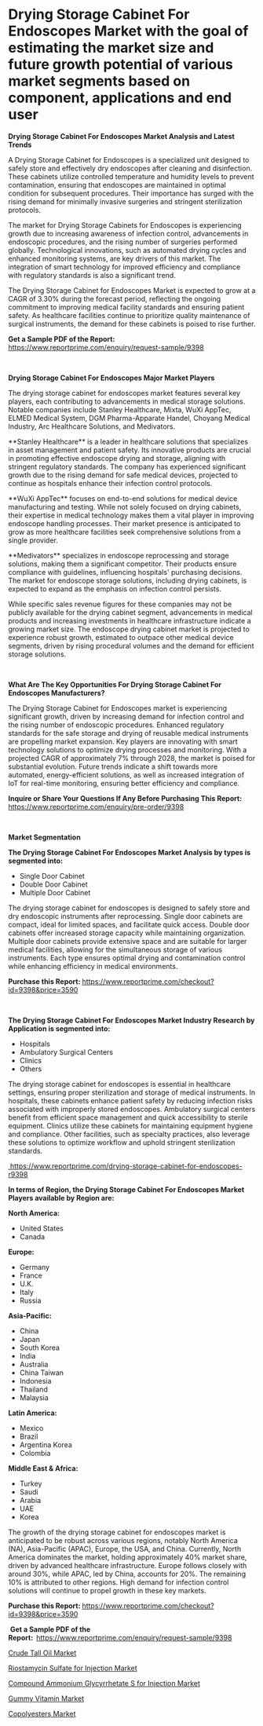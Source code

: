 <p><h1>Drying Storage Cabinet For Endoscopes Market with the goal of estimating the market size and future growth potential of various market segments based on component, applications and end user</h1></p><p><strong>Drying Storage Cabinet For Endoscopes Market Analysis and Latest Trends</strong></p>
<p><p>A Drying Storage Cabinet for Endoscopes is a specialized unit designed to safely store and effectively dry endoscopes after cleaning and disinfection. These cabinets utilize controlled temperature and humidity levels to prevent contamination, ensuring that endoscopes are maintained in optimal condition for subsequent procedures. Their importance has surged with the rising demand for minimally invasive surgeries and stringent sterilization protocols.</p><p>The market for Drying Storage Cabinets for Endoscopes is experiencing growth due to increasing awareness of infection control, advancements in endoscopic procedures, and the rising number of surgeries performed globally. Technological innovations, such as automated drying cycles and enhanced monitoring systems, are key drivers of this market. The integration of smart technology for improved efficiency and compliance with regulatory standards is also a significant trend. </p><p>The Drying Storage Cabinet for Endoscopes Market is expected to grow at a CAGR of 3.30% during the forecast period, reflecting the ongoing commitment to improving medical facility standards and ensuring patient safety. As healthcare facilities continue to prioritize quality maintenance of surgical instruments, the demand for these cabinets is poised to rise further.</p></p>
<p><strong>Get a Sample PDF of the Report:&nbsp;</strong> <a href="https://www.reportprime.com/enquiry/request-sample/9398?utm_campaign=1094&utm_medium=2&utm_source=Github&utm_content=ia&utm_term=28112024&utm_id=drying-storage-cabinet-for-endoscopes">https://www.reportprime.com/enquiry/request-sample/9398</a></p>
<p>&nbsp;</p>
<p><strong>Drying Storage Cabinet For Endoscopes Major Market Players</strong></p>
<p><p>The drying storage cabinet for endoscopes market features several key players, each contributing to advancements in medical storage solutions. Notable companies include Stanley Healthcare, Mixta, WuXi AppTec, ELMED Medical System, DGM Pharma-Apparate Handel, Choyang Medical Industry, Arc Healthcare Solutions, and Medivators. </p><p>**Stanley Healthcare** is a leader in healthcare solutions that specializes in asset management and patient safety. Its innovative products are crucial in promoting effective endoscope drying and storage, aligning with stringent regulatory standards. The company has experienced significant growth due to the rising demand for safe medical devices, projected to continue as hospitals enhance their infection control protocols.</p><p>**WuXi AppTec** focuses on end-to-end solutions for medical device manufacturing and testing. While not solely focused on drying cabinets, their expertise in medical technology makes them a vital player in improving endoscope handling processes. Their market presence is anticipated to grow as more healthcare facilities seek comprehensive solutions from a single provider.</p><p>**Medivators** specializes in endoscope reprocessing and storage solutions, making them a significant competitor. Their products ensure compliance with guidelines, influencing hospitals' purchasing decisions. The market for endoscope storage solutions, including drying cabinets, is expected to expand as the emphasis on infection control persists. </p><p>While specific sales revenue figures for these companies may not be publicly available for the drying cabinet segment, advancements in medical products and increasing investments in healthcare infrastructure indicate a growing market size. The endoscope drying cabinet market is projected to experience robust growth, estimated to outpace other medical device segments, driven by rising procedural volumes and the demand for efficient storage solutions.</p></p>
<p>&nbsp;</p>
<p><strong>What Are The Key Opportunities For Drying Storage Cabinet For Endoscopes Manufacturers?</strong></p>
<p><p>The Drying Storage Cabinet for Endoscopes market is experiencing significant growth, driven by increasing demand for infection control and the rising number of endoscopic procedures. Enhanced regulatory standards for the safe storage and drying of reusable medical instruments are propelling market expansion. Key players are innovating with smart technology solutions to optimize drying processes and monitoring. With a projected CAGR of approximately 7% through 2028, the market is poised for substantial evolution. Future trends indicate a shift towards more automated, energy-efficient solutions, as well as increased integration of IoT for real-time monitoring, ensuring better efficiency and compliance.</p></p>
<p><strong>Inquire or Share Your Questions If Any Before Purchasing This Report:</strong> <a href="https://www.reportprime.com/enquiry/pre-order/9398?utm_campaign=1094&utm_medium=2&utm_source=Github&utm_content=ia&utm_term=28112024&utm_id=drying-storage-cabinet-for-endoscopes">https://www.reportprime.com/enquiry/pre-order/9398</a></p>
<p>&nbsp;</p>
<p><strong>Market Segmentation</strong></p>
<p><strong>The Drying Storage Cabinet For Endoscopes Market Analysis by types is segmented into:</strong></p>
<p><ul><li>Single Door Cabinet</li><li>Double Door Cabinet</li><li>Multiple Door Cabinet</li></ul></p>
<p><p>The drying storage cabinet for endoscopes is designed to safely store and dry endoscopic instruments after reprocessing. Single door cabinets are compact, ideal for limited spaces, and facilitate quick access. Double door cabinets offer increased storage capacity while maintaining organization. Multiple door cabinets provide extensive space and are suitable for larger medical facilities, allowing for the simultaneous storage of various instruments. Each type ensures optimal drying and contamination control while enhancing efficiency in medical environments.</p></p>
<p><strong>Purchase this Report:&nbsp;</strong><a href="https://www.reportprime.com/checkout?id=9398&price=3590&utm_campaign=1094&utm_medium=2&utm_source=Github&utm_content=ia&utm_term=28112024&utm_id=drying-storage-cabinet-for-endoscopes">https://www.reportprime.com/checkout?id=9398&price=3590</a></p>
<p>&nbsp;</p>
<p><strong>The Drying Storage Cabinet For Endoscopes Market Industry Research by Application is segmented into:</strong></p>
<p><ul><li>Hospitals</li><li>Ambulatory Surgical Centers</li><li>Clinics</li><li>Others</li></ul></p>
<p><p>The drying storage cabinet for endoscopes is essential in healthcare settings, ensuring proper sterilization and storage of medical instruments. In hospitals, these cabinets enhance patient safety by reducing infection risks associated with improperly stored endoscopes. Ambulatory surgical centers benefit from efficient space management and quick accessibility to sterile equipment. Clinics utilize these cabinets for maintaining equipment hygiene and compliance. Other facilities, such as specialty practices, also leverage these solutions to optimize workflow and uphold stringent sterilization standards.</p></p>
<p><a href="https://www.reportprime.com/drying-storage-cabinet-for-endoscopes-r9398?utm_campaign=1094&utm_medium=2&utm_source=Github&utm_content=ia&utm_term=28112024&utm_id=drying-storage-cabinet-for-endoscopes">&nbsp;https://www.reportprime.com/drying-storage-cabinet-for-endoscopes-r9398</a></p>
<p><strong>In terms of Region, the Drying Storage Cabinet For Endoscopes Market Players available by Region are:</strong></p>
<p>
    <p> <strong> North America: </strong>
        <ul>
            <li>United States</li>
            <li>Canada</li>
        </ul>
        </p> 
    <p> <strong> Europe: </strong>
        <ul>
            <li>Germany</li>
            <li>France</li>
            <li>U.K.</li>
            <li>Italy</li>
            <li>Russia</li>
        </ul>
        </p> 
    <p> <strong> Asia-Pacific: </strong>
        <ul>
            <li>China</li>
            <li>Japan</li>
            <li>South Korea</li>
            <li>India</li>
            <li>Australia</li>
            <li>China Taiwan</li>
            <li>Indonesia</li>
            <li>Thailand</li>
            <li>Malaysia</li>
        </ul>
        </p> 
    <p> <strong> Latin America: </strong>
        <ul>
            <li>Mexico</li>
            <li>Brazil</li>
            <li>Argentina Korea</li>
            <li>Colombia</li>
        </ul>
        </p> 
    <p> <strong> Middle East & Africa: </strong>
        <ul>
            <li>Turkey</li>
            <li>Saudi</li>
            <li>Arabia</li>
            <li>UAE</li>
            <li>Korea</li>
        </ul>
    </p>
    </p>
<p><p>The growth of the drying storage cabinet for endoscopes market is anticipated to be robust across various regions, notably North America (NA), Asia-Pacific (APAC), Europe, the USA, and China. Currently, North America dominates the market, holding approximately 40% market share, driven by advanced healthcare infrastructure. Europe follows closely with around 30%, while APAC, led by China, accounts for 20%. The remaining 10% is attributed to other regions. High demand for infection control solutions will continue to propel growth in these key markets.</p></p>
<p><strong>Purchase this Report: </strong><a href="https://www.reportprime.com/checkout?id=9398&price=3590&utm_campaign=1094&utm_medium=2&utm_source=Github&utm_content=ia&utm_term=28112024&utm_id=drying-storage-cabinet-for-endoscopes">https://www.reportprime.com/checkout?id=9398&price=3590</a></p>
<p>&nbsp;<strong>Get a Sample PDF of the Report:&nbsp;&nbsp;</strong><a href="https://www.reportprime.com/enquiry/request-sample/9398?utm_campaign=1094&utm_medium=2&utm_source=Github&utm_content=ia&utm_term=28112024&utm_id=drying-storage-cabinet-for-endoscopes">https://www.reportprime.com/enquiry/request-sample/9398</a></p>
<p><strong></strong></p>
<p><p><a href="https://www.linkedin.com/pulse/pioneering-growth-analyzing-global-crude-tall-oil-market-lnrgc?utm_campaign=1094&utm_medium=2&utm_source=Github&utm_content=ia&utm_term=28112024&utm_id=drying-storage-cabinet-for-endoscopes">Crude Tall Oil Market</a></p><p><a href="https://issuu.com/reportprime-2/docs/riostamycin-sulfate-for-injection-m_ba3cae61143d8b?utm_campaign=1094&utm_medium=2&utm_source=Github&utm_content=ia&utm_term=28112024&utm_id=drying-storage-cabinet-for-endoscopes">Riostamycin Sulfate for Injection Market</a></p><p><a href="https://issuu.com/reportprime-2/docs/compound-ammonium-glycyrrhetate-s-f_5811a07cfdb736?utm_campaign=1094&utm_medium=2&utm_source=Github&utm_content=ia&utm_term=28112024&utm_id=drying-storage-cabinet-for-endoscopes">Compound Ammonium Glycyrrhetate S for Injection Market</a></p><p><a href="https://www.linkedin.com/pulse/strategic-market-insights-global-gummy-vitamin-2024-2031-w2i2f?utm_campaign=1094&utm_medium=2&utm_source=Github&utm_content=ia&utm_term=28112024&utm_id=drying-storage-cabinet-for-endoscopes">Gummy Vitamin Market</a></p><p><a href="https://www.linkedin.com/pulse/copolyesters-market-revolution-2024-2031-trends-shaping-next-wxapc?utm_campaign=1094&utm_medium=2&utm_source=Github&utm_content=ia&utm_term=28112024&utm_id=drying-storage-cabinet-for-endoscopes">Copolyesters Market</a></p></p>